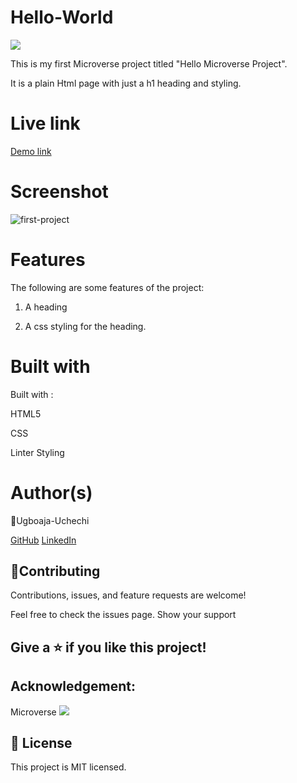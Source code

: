 # Hello-World

![](https://img.shields.io/badge/Microverse-blueviolet)

This is my first Microverse project titled "Hello Microverse Project".

It is a plain Html page with just a h1 heading and styling.

# Live link
[Demo link](https://ugboaja-uchechi.github.io/Hello-World/)

# Screenshot

![first-project](https://user-images.githubusercontent.com/74814780/129541201-a45ef7c7-c467-45e1-bd24-e04f0cd94007.png)

# Features

The following are some features of the project:

1. A heading

2. A css styling for the heading.

# Built with

Built with :

HTML5

CSS

Linter Styling

# Author(s)

👤Ugboaja-Uchechi

[GitHub](https://tired-coder.heroku-app.com)
[LinkedIn](https://www.linkedin.com/in/stephanie-ugboaja)

## 🤝Contributing

Contributions, issues, and feature requests are welcome!

Feel free to check the issues page. Show your support

## Give a ⭐️ if you like this project!

## Acknowledgement:

Microverse ![](https://img.shields.io/badge/Microverse-blueviolet)

## 📝 License

This project is MIT licensed.

